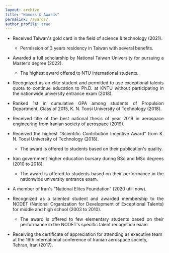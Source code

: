 ```yaml
---
layout: archive
title: "Honors & Awards"
permalink: /awards/
author_profile: true
---
```


<ul>
  <li><i class='fas fa-award'style="color:#FFD700;font-size:28px"></i> Received Taiwan's gold card in the field of science & technology (2021).</li>
  <ul>      
  <li> Permission of 3 years residency in Taiwan with several benefits.</li>
</ul>
</ul>
<ul>
  <li align="justify"><i class='fas fa-medal'></i> Awarded a full scholarship by National Taiwan University for pursuing a Master’s degree (2022).</li>
<ul>
        <li align="justify"> The highest award offered to NTU international students.</li>
</ul>
</ul>  
<ul>
  <li align="justify"><i class='fas fa-medal'></i> Recognized as an elite student and permitted to use exceptional talents quota to continue education to Ph.D. at KNTU without participating in the nationwide university entrance exam (2018).</li>
</ul>         
<ul>
  <li align="justify"><i class='fas fa-medal'></i> Ranked 1st in cumulative GPA among students of Propulsion Department, Class of 2015, K. N. Toosi University of Technology (2018). </li>
</ul>
<ul>
  <li align="justify"><i class='fas fa-medal'></i> Received title of the best national thesis of year 2019 in aerospace engineering from Iranian society of aerospace (2019). </li>
</ul>
<ul>
   <li align="justify"><i class='fas fa-medal'></i> Received the highest “Scientific Contribution Incentive Award” from K. N. Toosi University of Technology (2018). </li>
<ul>
    <li align="justify"> The award is offered to students based on their publication's quality.</li>
  </ul>
  </ul>
 <ul>
 <li align="justify"><i class='fas fa-medal'></i> Iran government higher education bursary during BSc and MSc degrees (2010 to 2018). </li>
 <ul>
    <li align="justify"> The award is offered to students based on their performance in the nationwide university entrance exam.</li>
  </ul>
  </ul>
  <ul>
 <li align="justify"><i class='fas fa-medal'></i> A member of Iran's “National Elites Foundation” (2020 utill now).</li>
</ul>
<ul>
 <li align="justify"><i class='fas fa-medal'></i> Recognized as a talented student and awarded membership to the NODET (National Organization for Development of Exceptional Talents) for middle and high school (2003 to 2010). </li>
<ul>
    <li align="justify"> The award is offered to few elementary students based on their performance in the NODET's specific talent recognition exam. </li>
  </ul>
  </ul>
  <ul>
  <li><i class='fas fa-medal'></i> Receiving the certificate of appreciation for attending as executive team at the 16th international conference of Iranian aerospace society, Tehran, Iran (2017). </li>
</ul>
